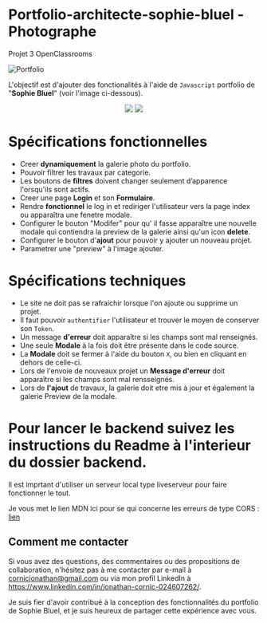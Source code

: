# Portfolio-architecte-sophie-bluel - Photographe
Projet 3 OpenClassrooms

![Portfolio](https://img.shields.io/badge/Portfolio-Sophie%20Bluel-blue)

L'objectif est d'ajouter des fonctionalités à l'aide de `Javascript` portfolio de "__Sophie Bluel__" (voir l'image ci-dessous).

<div align="center">
  <img src="https://github.com/JonathanCornic/ProjetsOpenClassrooms/blob/main/projet%203/Maquette%20Portfolio%20Sophie%20Bluel/Maquette/Capture%20d'%C3%A9cran%202023-03-06%20170010.png" />
  
  <img src="https://github.com/JonathanCornic/ProjetsOpenClassrooms/blob/main/projet%203/Maquette%20Portfolio%20Sophie%20Bluel/Maquette/Capture%20d'%C3%A9cran%202023-03-06%20170109.png" />
</div>

# Spécifications fonctionnelles
* Creer __dynamiquement__ la galerie photo du portfolio.
* Pouvoir filtrer les travaux par categorie.
* Les boutons de __filtres__ doivent changer seulement d’apparence l'orsqu'ils sont actifs.
* Creer une page __Login__ et son __Formulaire__.
* Rendre __fonctionnel__ le log in et rediriger l'utilisateur vers la page index ou apparaîtra une fenetre modale.
* Configurer le bouton "Modifer" pour qu' il fasse apparaître une nouvelle modale qui contiendra la preview de la galerie ainsi qu'un icon __delete__.
* Configurer le bouton d'__ajout__ pour pouvoir y ajouter un nouveau projet.
* Parametrer une "preview" à l'image ajouter.

# Spécifications techniques
* Le site ne doit pas se rafraichir lorsque l'on ajoute ou supprime un projet.
* Il faut pouvoir `authentifier` l'utilisateur et trouver le moyen de conserver son `Token`.
* Un message __d'erreur__ doit apparaître si les champs sont mal renseignés.
* Une seule __Modale__ à la fois doit être présente dans le code source.
* La __Modale__ doit se fermer à l'aide du bouton `X`, ou bien en cliquant en dehors de celle-ci.
* Lors de l'envoie de nouveaux projet un __Message d'erreur__ doit apparaître si les champs sont mal rensseignés.
* Lors de __l'ajout__ de travaux, la galerie doit etre mis à jour et également la galerie Preview de la modale.

# Pour lancer le backend suivez les instructions du Readme à l'interieur du dossier backend.
Il est imprtant d'utiliser un serveur local type liveserveur pour faire fonctionner le tout.

Je vous met le lien MDN ici pour se qui concerne les erreurs de type CORS :
[lien](https://developer.mozilla.org/fr/docs/Web/HTTP/CORS/Errors/CORSRequestNotHttp)

## Comment me contacter

Si vous avez des questions, des commentaires ou des propositions de collaboration, n'hésitez pas à me contacter par e-mail à cornicjonathan@gmail.com ou via mon profil LinkedIn à https://www.linkedin.com/in/jonathan-cornic-024607262/.

Je suis fier d'avoir contribué à la conception des fonctionnalités du portfolio de Sophie Bluel, et je suis heureux de partager cette expérience avec vous.
